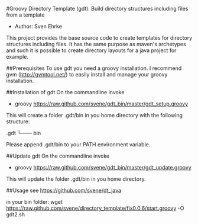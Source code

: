 #Groovy Directory Template (gdt): Build directory structures including files from a template

* Author: Sven Ehrke

This project provides the base source code to create templates for directory
structures including files. It has the same purpose as maven's archetypes and
such it is possible to create directory layouts for a java project for example.

##Prerequisites
To use gdt you need a groovy installation. I recommend gvm (http://gvmtool.net/) to easily install and manage your groovy
installation.

##Installation of gdt
On the commandline invoke

* groovy https://raw.github.com/svene/gdt_bin/master/gdt_setup.groovy

This will create a folder .gdt/bin in you home directory with the following structure:

  .gdt
  └─── bin

Please append .gdt/bin to your PATH environment variable.

##Update gdt
On the commandline invoke

* groovy https://raw.github.com/svene/gdt_bin/master/gdt_update.groovy

This will update the folder .gdt/bin in you home directory.


##Usage
see https://github.com/svene/dt_java

in your bin folder:
wget https://raw.github.com/svene/directory_template/fix0.0.6/start.groovy -O gdt2.sh

